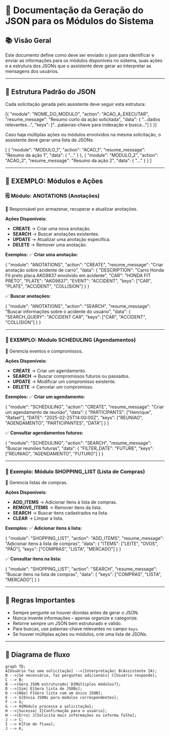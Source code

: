 # 📌 Documentação da Geração do JSON para os Módulos do Sistema

## 📚 Visão Geral

Este documento define como deve ser enviado o json para identificar e enviar as informações para os módulos disponíveis no sistema, suas ações e a estrutura dos JSONs que o assistente deve gerar ao interpretar as mensagens dos usuários.

---

## 📝 Estrutura Padrão do JSON

Cada solicitação gerada pelo assistente deve seguir esta estrutura:

[{
"module": "NOME_DO_MODULO",
"action": "ACAO_A_EXECUTAR",
"resume_message": "Resumo curto da ação solicitada",
"data": {
"...dados relevantes...",
"keys": ["...palavras-chave para indexação e busca..."]
}
}]

Caso haja múltiplas ações ou módulos envolvidos na mesma solicitação, o assistente deve gerar uma lista de JSONs:

[
{
"module": "MODULO_1",
"action": "ACAO_1",
"resume_message": "Resumo da ação 1",
"data": { "..." }
},
{
"module": "MODULO_2",
"action": "ACAO_2",
"resume_message": "Resumo da ação 2",
"data": { "..." }
}
]

---

## 🔹 EXEMPLO: Módulos e Ações

### 🗒️ **Módulo: ANOTATIONS** (Anotações)

📌 Responsável por armazenar, recuperar e atualizar anotações.

**Ações Disponíveis:**

- **CREATE** → Criar uma nova anotação.
- **SEARCH** → Buscar anotações existentes.
- **UPDATE** → Atualizar uma anotação específica.
- **DELETE** → Remover uma anotação.

**Exemplos:**
✅ **Criar uma anotação:**

{
"module": "ANOTATIONS",
"action": "CREATE",
"resume_message": "Criar anotação sobre acidente de carro",
"data": {
"DESCRIPTION": "Carro Honda Fit preto placa AKG9837 envolvido em acidente",
"CAR": "HONDA FIT PRETO",
"PLATE": "AKG9837",
"EVENT": "ACCIDENT",
"keys": ["CAR", "PLATE", "ACCIDENT", "COLLISION"]
}
}

✅ **Buscar anotações:**

{
"module": "ANOTATIONS",
"action": "SEARCH",
"resume_message": "Buscar informações sobre o acidente do usuário",
"data": {
"SEARCH_QUERY": "ACCIDENT CAR",
"keys": ["CAR", "ACCIDENT", "COLLISION"]
}
}

---

### 📅 EXEMPLO: **Módulo SCHEDULING** (Agendamentos)

📌 Gerencia eventos e compromissos.

**Ações Disponíveis:**

- **CREATE** → Criar um agendamento.
- **SEARCH** → Buscar compromissos futuros ou passados.
- **UPDATE** → Modificar um compromisso existente.
- **DELETE** → Cancelar um compromisso.

**Exemplos:**
✅ **Criar um agendamento:**

{
"module": "SCHEDULING",
"action": "CREATE",
"resume_message": "Criar um agendamento de reunião",
"data": {
"PARTICIPANTS": ["Henrique", "Rafael"],
"DATE": "2025-02-25T14:00:00Z",
"keys": ["REUNIAO", "AGENDAMENTO", "PARTICIPANTES", "DATA"]
}
}

✅ **Consultar agendamentos futuros:**

{
"module": "SCHEDULING",
"action": "SEARCH",
"resume_message": "Buscar reuniões futuras",
"data": {
"FILTER_DATE": "FUTURE",
"keys": ["REUNIAO", "AGENDAMENTO", "FUTURO"]
}
}

---

### 🛒 Exemplo: **Módulo SHOPPING_LIST** (Lista de Compras)

📌 Gerencia listas de compras.

**Ações Disponíveis:**

- **ADD_ITEMS** → Adicionar itens à lista de compras.
- **REMOVE_ITEMS** → Remover itens da lista.
- **SEARCH** → Buscar itens cadastrados na lista.
- **CLEAR** → Limpar a lista.

**Exemplos:**
✅ **Adicionar itens à lista:**

{
"module": "SHOPPING_LIST",
"action": "ADD_ITEMS",
"resume_message": "Adicionar itens à lista de compras",
"data": {
"ITEMS": ["LEITE", "OVOS", "PÃO"],
"keys": ["COMPRAS", "LISTA", "MERCADO"]
}
}

✅ **Consultar itens na lista:**

{
"module": "SHOPPING_LIST",
"action": "SEARCH",
"resume_message": "Buscar itens na lista de compras",
"data": {
"keys": ["COMPRAS", "LISTA", "MERCADO"]
}
}

---

## 🎯 Regras Importantes

- Sempre pergunte se houver dúvidas antes de gerar o JSON.
- Nunca invente informações – apenas organize e categorize.
- Retorne sempre um JSON bem estruturado e válido.
- Para buscas, use palavras-chave relevantes no campo `keys`.
- Se houver múltiplas ações ou módulos, crie uma lista de JSONs.

---

## 🎯 Diagrama de fluxo

```mermaid
graph TD;
A[Usuário faz uma solicitação] -->|Interpretação| B(Assistente IA);
B -->|Se necessário, faz perguntas adicionais| C[Usuário responde];
C --> B;
B -->|Gera JSON estruturado| D{Múltiplos módulos?};
D -->|Sim| E[Gera lista de JSONs];
D -->|Não| F[Gera lista com um único JSON];
E --> G[Envia JSONs para módulos correspondentes];
F --> G;
G --> H{Módulo processa a solicitação};
H -->|Sucesso| I[Confirmação para o usuário];
H -->|Erro| J[Solicita mais informações ou informa falha];
J --> C;
I --> K[Fim do fluxo];
J --> K;
```
